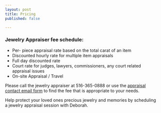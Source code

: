 ```yaml
---
layout: post
title: Pricing
published: false

---
```

### Jewelry Appraiser fee schedule:

* Per- piece appraisal rate based on the total carat of an item
* Discounted hourly rate for multiple item appraisals
* Full day discounted rate
* Court rate for judges, lawyers, commissioners, any court related appraisal issues
* On-site Appraisal / Travel

Please call the jewelry appraiser at 516-365-0888 or use the [appraisal contact email form](http://thejewelryappraiser.com/contact/) to find the fee that is appropriate to your needs.

Help protect your loved ones precious jewelry and memories by scheduling a jewelry appraisal session with Deborah.
